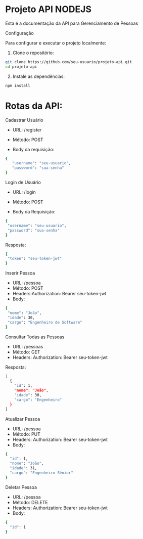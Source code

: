 # Projeto API NODEJS

Esta é a documentação da API para Gerenciamento de Pessoas

Configuração

Para configurar e executar o projeto localmente:

1. Clone o repositório:
```bash
git clone https://github.com/seu-usuario/projeto-api.git
cd projeto-api
```

2. Instale as dependências:
```bash
npm install
```
# Rotas da API:

 Cadastrar Usuário
- URL: /register 

- Método: POST

- Body da requisição:
```bash
{
   "username": "seu-usuario",
   "password": "sua-senha"
}
```

 Login de Usuário
- URL: /login

- Método: POST

- Body da Requisição:
 ```bash
{
  "username": "seu-usuario",
  "password": "sua-senha"
}
```
Resposta:
 ```bash
{
  "token": "seu-token-jwt"
}
```
Inserir Pessoa

- URL: /pessoa
- Método: POST
- Headers:Authorization: Bearer seu-token-jwt
 - Body: 
 ```bash
 {
  "nome": "João",
  "idade": 30,
  "cargo": "Engenheiro de Software"
}
```
Consultar Todas as Pessoas

- URL: /pessoas
- Método: GET
- Headers: Authorization: Bearer seu-token-jwt

Resposta:
```bash
[
  {
    "id": 1,
    "nome": "João",
    "idade": 30,
    "cargo": "Engenheiro"
  }
]
```
Atualizar Pessoa

- URL: /pessoa
- Método: PUT
- Headers: Authorization: Bearer seu-token-jwt
- Body:
```bash
{
  "id": 1,
  "nome": "João",
  "idade": 31,
  "cargo": "Engenheiro Sênior"
}
```
Deletar Pessoa

- URL: /pessoa
- Método: DELETE
- Headers: Authorization: Bearer seu-token-jwt
- Body:
```bash
{
  "id": 1
}
```

